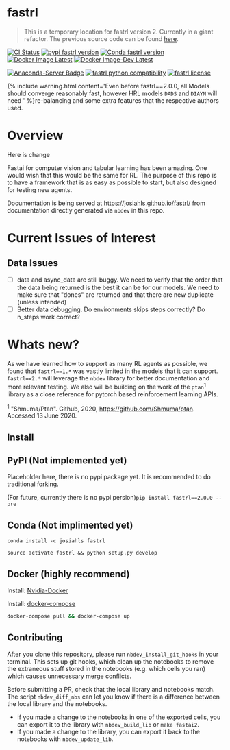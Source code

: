 # fastrl
> This is a temporary location for fastrl version 2. Currently in a giant refactor. The previous source code can be found <a href='https://github.com/josiahls/fastrl/tree/pre_refactor'>here</a>.


[![CI Status](https://github.com/josiahls/fastrl/workflows/Fastrl%20Testing/badge.svg)](https://github.com/josiahls/fastrl/actions?query=workflow%3A%22Fastrl+Testing%22)
[![pypi fastrl version](https://img.shields.io/pypi/v/fastrl.svg)](https://pypi.python.org/pypi/fastrl)
[![Conda fastrl version](https://img.shields.io/conda/v/josiahls/fastrl.svg)](https://anaconda.org/josiahls/fastrl)
[![Docker Image Latest](https://img.shields.io/docker/v/josiahls/fastrl?label=Docker&sort=date)](https://hub.docker.com/repository/docker/josiahls/fastrl)
[![Docker Image-Dev Latest](https://img.shields.io/docker/v/josiahls/fastrl-dev?label=Docker%20Dev&sort=date)](https://hub.docker.com/repository/docker/josiahls/fastrl-dev)

[![Anaconda-Server Badge](https://anaconda.org/josiahls/fastrl/badges/platforms.svg)](https://anaconda.org/josiahls/fastrl)
[![fastrl python compatibility](https://img.shields.io/pypi/pyversions/fastrl.svg)](https://pypi.python.org/pypi/fastrl)
[![fastrl license](https://img.shields.io/pypi/l/fastrl.svg)](https://pypi.python.org/pypi/fastrl)

{% include warning.html content='Even before fastrl==2.0.0, all Models should converge reasonably fast, however HRL models `DADS` and `DIAYN` will need ' %}re-balancing and some extra features that the respective authors used.

# Overview

Here is change

Fastai for computer vision and tabular learning has been amazing. One would wish that this would be the same for RL. The purpose of this repo is to have a framework that is as easy as possible to start, but also designed for testing new agents.

Documentation is being served  at https://josiahls.github.io/fastrl/ from documentation directly generated via `nbdev` in this repo.

# Current Issues of Interest

## Data Issues
- [ ] data and async_data are still buggy. We need to verify that the order that the data being returned is the best it can be for our models. We need to make sure that "dones" are returned and that there are new duplicate (unless intended)
- [ ] Better data debugging. Do environments skips steps correctly? Do n_steps work correct?

# Whats new?

As we have learned how to support as many RL agents as possible, we found that `fastrl==1.*` was vastly limited in the models that it can support. `fastrl==2.*` will leverage the `nbdev` library for better documentation and more relevant testing. We also will be building on the work of the `ptan`<sup>1</sup> library as a close reference for pytorch based reinforcement learning APIs. 


<sup>1</sup> "Shmuma/Ptan". Github, 2020, https://github.com/Shmuma/ptan. Accessed 13 June 2020.

## Install

## PyPI (Not implemented yet)
Placeholder here, there is no pypi package yet. It is recommended to do traditional forking.

(For future, currently there is no pypi persion)`pip install fastrl==2.0.0 --pre`

## Conda (Not implimented yet)

`conda install -c josiahls fastrl`

`source activate fastrl && python setup.py develop`

## Docker (highly recommend)

Install: [Nvidia-Docker](https://docs.nvidia.com/datacenter/cloud-native/container-toolkit/install-guide.html#docker)

Install: [docker-compose](https://docs.docker.com/compose/install/)

```bash
docker-compose pull && docker-compose up
```

## Contributing

After you clone this repository, please run `nbdev_install_git_hooks` in your terminal. This sets up git hooks, which clean up the notebooks to remove the extraneous stuff stored in the notebooks (e.g. which cells you ran) which causes unnecessary merge conflicts.

Before submitting a PR, check that the local library and notebooks match. The script `nbdev_diff_nbs` can let you know if there is a difference between the local library and the notebooks.
* If you made a change to the notebooks in one of the exported cells, you can export it to the library with `nbdev_build_lib` or `make fastai2`.
* If you made a change to the library, you can export it back to the notebooks with `nbdev_update_lib`.

